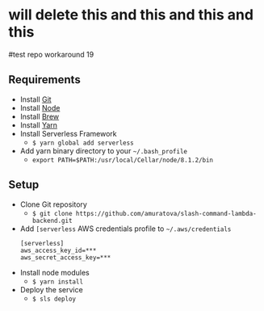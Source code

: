# will delete this and this and this and this

#test repo workaround 19

## Requirements

- Install [Git](https://git-scm.com/book/en/v2/Getting-Started-Installing-Git)
- Install [Node](https://nodejs.org/en/download/package-manager/)
- Install [Brew](https://brew.sh/)
- Install [Yarn](https://yarnpkg.com/en/docs/install)
- Install Serverless Framework
  - `$ yarn global add serverless`
- Add yarn binary directory to your `~/.bash_profile`
  - `export PATH=$PATH:/usr/local/Cellar/node/8.1.2/bin` 

## Setup
- Clone Git repository
  - `$ git clone https://github.com/amuratova/slash-command-lambda-backend.git`
- Add `[serverless` AWS credentials profile to `~/.aws/credentials`
    ```
    [serverless]
    aws_access_key_id=***
    aws_secret_access_key=***
    ```
- Install node modules
  - `$ yarn install`
- Deploy the service
  - `$ sls deploy`

